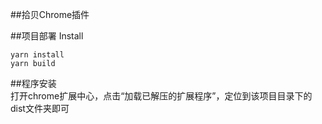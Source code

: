 ##拾贝Chrome插件

##项目部署 Install

`yarn install  `  
`yarn build`

##程序安装  
打开chrome扩展中心，点击“加载已解压的扩展程序”，定位到该项目目录下的dist文件夹即可  